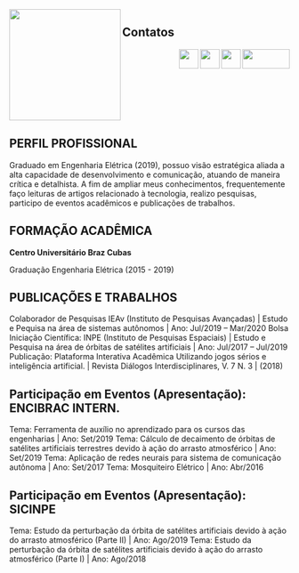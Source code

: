 
<img align="left" width="200" height="200" src="https://avatars2.githubusercontent.com/u/59963253?s=460&amp;u=7323bedc1340e20783e611ce1f8061503281255f&amp;v=4">

## Contatos
<a href="mailto:rodolfoshimotsu@gmail.com?subject=contato_curriculo">
  <img align="right" width="85" height="35" src="https://ssl.gstatic.com/ui/v1/icons/mail/rfr/logo_gmail_lockup_default_1x.png"><a/>
  
<a href="https://www.facebook.com/slyu89/">
  <img align="right" width="35" height="35" src="https://facebookbrand.com/wp-content/uploads/2019/04/f_logo_RGB-Hex-Blue_512.png?w=512&amp;h=512"><a/>
  
<a href="https://www.linkedin.com/in/rodolfo-lyu-shimotsu-127860179/">
  <img align="right" width="35" height="35" src="https://content.linkedin.com/content/dam/me/business/en-us/amp/brand-site/v2/bg/LI-Bug.svg.original.svg"><a/>

<a href="https://github.com/shimotsulyu">
  <img align="right" width="35" height="35" src="https://github.githubassets.com/images/modules/logos_page/GitHub-Mark.png"><a/>
<br clear="both"/>

## PERFIL PROFISSIONAL
Graduado em Engenharia Elétrica (2019), possuo visão estratégica aliada a alta capacidade de desenvolvimento e comunicação, atuando de maneira crítica e detalhista.
A fim de ampliar meus conhecimentos, frequentemente faço leituras de artigos relacionado à tecnologia, realizo pesquisas, participo de eventos acadêmicos e publicações de trabalhos.

## FORMAÇÃO ACADÊMICA
**Centro Universitário Braz Cubas**

Graduação Engenharia Elétrica (2015 - 2019)

## PUBLICAÇÕES E TRABALHOS
Colaborador de Pesquisas IEAv (Instituto de Pesquisas Avançadas) | Estudo e Pequisa na área de sistemas autônomos | Ano: Jul/2019 – Mar/2020
Bolsa Iniciação Científica: INPE (Instituto de Pesquisas Espaciais) | Estudo e Pesquisa na área de órbitas de satélites artificiais | Ano: Jul/2017 – Jul/2019
Publicação: Plataforma Interativa Acadêmica Utilizando jogos sérios e inteligência artificial. | Revista Diálogos Interdisciplinares, V. 7 N. 3 | (2018)

## Participação em Eventos (Apresentação): ENCIBRAC INTERN.
Tema: Ferramenta de auxílio no aprendizado para os cursos das engenharias | Ano: Set/2019
Tema: Cálculo de decaimento de órbitas de satélites artificiais terrestres devido à ação do arrasto atmosférico | Ano: Set/2019
Tema: Aplicação de redes neurais para sistema de comunicação autônoma | Ano: Set/2017
Tema: Mosquiteiro Elétrico | Ano: Abr/2016

## Participação em Eventos (Apresentação): SICINPE
Tema: Estudo da perturbação da órbita de satélites artificiais devido à ação do arrasto atmosférico (Parte II) | Ano: Ago/2019
Tema: Estudo da perturbação da órbita de satélites artificiais devido à ação do arrasto atmosférico (Parte I) | Ano: Ago/2018

